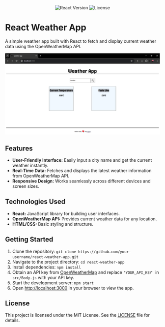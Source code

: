 <div align="center">
  <img src="https://img.shields.io/badge/React-v17.0.2-blue" alt="React Version">
  <img src="https://img.shields.io/badge/License-MIT-green" alt="License">
</div>

# React Weather App

A simple weather app built with React to fetch and display current weather data using the OpenWeatherMap API.

![Weather App Screenshot](weather-app-screenshot.png)

## Features

- **User-Friendly Interface:** Easily input a city name and get the current weather instantly.
- **Real-Time Data:** Fetches and displays the latest weather information from OpenWeatherMap API.
- **Responsive Design:** Works seamlessly across different devices and screen sizes.

## Technologies Used

- **React:** JavaScript library for building user interfaces.
- **OpenWeatherMap API:** Provides current weather data for any location.
- **HTML/CSS:** Basic styling and structure.

## Getting Started

1. Clone the repository: `git clone https://github.com/your-username/react-weather-app.git`
2. Navigate to the project directory: `cd react-weather-app`
3. Install dependencies: `npm install`
4. Obtain an API key from [OpenWeatherMap](https://openweathermap.org/api) and replace `'YOUR_API_KEY'` in `src/Body.js` with your API key.
5. Start the development server: `npm start`
6. Open [http://localhost:3000](http://localhost:3000) in your browser to view the app.

## License

This project is licensed under the MIT License. See the [LICENSE](LICENSE) file for details.

